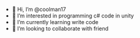 - 👋 Hi, I’m @coolman17
- 👀 I’m interested in programming c# code in unity
- 🌱 I’m currently learning write code
- 💞️ I’m looking to collaborate with friend


<!---
coolman17/coolman17 is a ✨ special ✨ repository because its `README.md` (this file) appears on your GitHub profile.
You can click the Preview link to take a look at your changes.
--->
